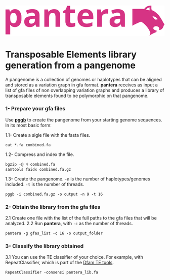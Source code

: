 ![pantera](images/pantera.svg?raw=true "pantera")
# Transposable Elements library generation from a pangenome

A pangenome is a collection of genomes or haplotypes that can be aligned and stored as a variation graph in gfa format. 
**pantera** receives as input a list of gfa files of non overlapping variation graphs and produces a library of transposable elements found to be polymorphic on that pangenome.

### 1- Prepare your gfa files
Use [**pggb**](https://pggb.readthedocs.io/) to create the pangenome from your starting genome sequences. In its most basic form:

1.1- Create a sigle file with the fasta files.
```
cat *.fa combined.fa
```
1.2- Compress and index the file.
```
bgzip -@ 4 combined.fa
samtools faidx combined.fa.gz
```

1.3- Create the pangenome. `-n` is the number of haplotypes/genomes included. `-t` is the number of threads.
```
pggb -i combined.fa.gz -o output -n 9 -t 16 
```

### 2- Obtain the library from the gfa files
2.1 Create one file with the list of the full paths to the gfa files that will be analyzed.
2.2 Run **pantera**, with `-c` as the number of threads.
```
pantera -g gfas_list -c 16 -o output_folder
```

### 3- Classify the library obtained
3.1 You can use the TE classifier of your choice. For example, with RepeatClassifier, which is part of the [Dfam TE tools](https://github.com/Dfam-consortium/TETools).
```
RepeatClassifier -consensi pantera_lib.fa
```









